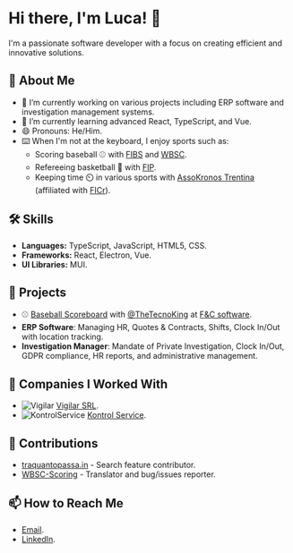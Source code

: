 # Hi there, I'm Luca! 👋

I'm a passionate software developer with a focus on creating efficient and innovative solutions.

## 🚀 About Me
- 🔭 I’m currently working on various projects including ERP software and investigation management systems.
- 🌱 I’m currently learning advanced React, TypeScript, and Vue.
- 😄 Pronouns: He/Him.
- ⌨️ When I'm not at the keyboard, I enjoy sports such as:
  - Scoring baseball ⚾ with [FIBS](https://www.fibs.it/it) and [WBSC](https://www.wbsc.org/).
  - Refereeing basketball 🏀 with [FIP](https://fip.it/).
  - Keeping time ⏲️ in various sports with [AssoKronos Trentina](https://www.assokronos.it) (affiliated with [FICr](https://www.ficr.it)).

## 🛠️ Skills
- **Languages:** TypeScript, JavaScript, HTML5, CSS.
- **Frameworks:** React, Electron, Vue.
- **UI Libraries:** MUI.

## 💼 Projects
- ⚾ [Baseball Scoreboard](https://github.com/fc-softwares/baseball-scoreboard) with [@TheTecnoKing](https://github.com/thetecnoking) at [F&C software](https://github.com/fc-softwares).
- **ERP Software**: Managing HR, Quotes & Contracts, Shifts, Clock In/Out with location tracking.
- **Investigation Manager**: Mandate of Private Investigation, Clock In/Out, GDPR compliance, HR reports, and administrative management.

## 🏢 Companies I Worked With
- ![Vigilar](https://www.vigilar.it/wp-content/uploads/2020/10/logo_vigilar.jpg) [Vigilar SRL](https://www.vigilar.it).
- ![KontrolService](https://www.kontrolservice.it/wp-content/uploads/2017/10/ks.jpg) [Kontrol Service](https://www.kontrolservice.it).

## 🌟 Contributions
- [traquantopassa.in](https://github.com/matteocontrini/traquantopassa) - Search feature contributor.
- [WBSC-Scoring](https://github.com/AloisSeckar/WBSC-Scoring) - Translator and bug/issues reporter.

## 📫 How to Reach Me
- [Email](mailto:luca@fc-software.it).
- [LinkedIn](https://www.linkedin.com/in/luca-facchini-it/).
